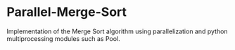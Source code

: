 # Parallel-Merge-Sort

Implementation of the Merge Sort algorithm using parallelization and python multiprocessing modules such as Pool. 
